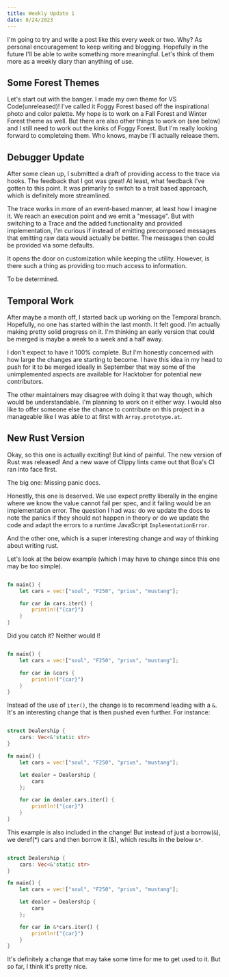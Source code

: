 ```yaml
---
title: Weekly Update 1
date: 8/24/2023
---
```


I'm going to try and write a post like this every week or two. Why? As personal encouragement
to keep writing and blogging. Hopefully in the future I'll be able to write something
more meaningful. Let's think of them more as a weekly diary than anything of use.

## Some Forest Themes

Let's start out with the banger. I made my own theme for VS Code(unreleased)! I've called
it Foggy Forest based off the inspirational photo and color palette. My hope is to work
on a Fall Forest and Winter Forest theme as well. But there are also other things to work
on (see below) and I still need to work out the kinks of Foggy Forest. But I'm really
looking forward to completeing them. Who knows, maybe I'll actually release them.

## Debugger Update

After some clean up, I submitted a draft of providing access to the trace via hooks. The
feedback that I got was great! At least, what feedback I've gotten to this point. It was
primarily to switch to a trait based approach, which is definitely more streamlined.

The trace works in more of an event-based manner, at least how I imagine it. We reach an
execution point and we emit a "message". But with switching to a Trace and the added
functionality and provided implementation, I'm curious if instead of emitting precomposed
messages that emitting raw data would actually be better. The messages then could be provided
via some defaults.

It opens the door on customization while keeping the utility. However, is there such a thing
as providing too much access to information.

To be determined.

## Temporal Work

After maybe a month off, I started back up working on the Temporal branch. Hopefully, no one
has started within the last month. It felt good. I'm actually making pretty solid progress
on it. I'm thinking an early version that could be merged is maybe a week to a week and a half
away.

I don't expect to have it 100% complete. But I'm honestly concerned with how large the changes
are starting to become. I have this idea in my head to push for it to be merged ideally in
September that way some of the unimplemented aspects are available for Hacktober for potential
new contributors.

The other maintainers may disagree with doing it that way though, which would be understandable.
I'm planning to work on it either way. I would also like to offer someone else the chance to
contribute on this project in a manageable like I was able to at first with `Array.prototype.at`.

## New Rust Version

Okay, so this one is actually exciting! But kind of painful. The new version of Rust was released!
And a new wave of Clippy lints came out that Boa's CI ran into face first.

The big one: Missing panic docs.

Honestly, this one is deserved. We use expect pretty liberally in the engine where we know the value
cannot fail per spec, and it failing would be an implementation error. The question I had was: do
we update the docs to note the panics if they should not happen in theory or do we update the code
and adapt the errors to a runtime JavaScript `ImplementationError`.

And the other one, which is a super interesting change and way of thinking about writing rust.

Let's look at the below example (which I may have to change since this one may be too simple).

```rust

fn main() {
    let cars = vec!["soul", "F250", "prius", "mustang"];

    for car in cars.iter() {
        println!("{car}")
    }
}

```

Did you catch it? Neither would I!

```rust

fn main() {
    let cars = vec!["soul", "F250", "prius", "mustang"];

    for car in &cars {
        println!("{car}")
    }
}

```

Instead of the use of `iter()`, the change is to recommend leading with a `&`. It's an interesting change
that is then pushed even further. For instance:

```rust

struct Dealership {
    cars: Vec<&'static str>
}

fn main() {
    let cars = vec!["soul", "F250", "prius", "mustang"];

    let dealer = Dealership {
        cars
    };

    for car in dealer.cars.iter() {
        println!("{car}")
    }
}

```

This example is also included in the change! But instead of just a borrow(`&`), we deref(*) cars and
then borrow it (&), which results in the below `&*`.

```rust

struct Dealership {
    cars: Vec<&'static str>
}

fn main() {
    let cars = vec!["soul", "F250", "prius", "mustang"];

    let dealer = Dealership {
        cars
    };

    for car in &*cars.iter() {
        println!("{car}")
    }
}

```

It's definitely a change that may take some time for me to get used to it. But so far, I think it's
pretty nice.
